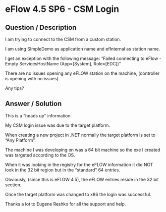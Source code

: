 # **eFlow 4.5 SP6 - CSM Login** #

## **Question / Description** ##

I am trying to connect to the CSM from a custom station.

I am using SImpleDemo as application name and efInternal as station name.

I get an exception with the following message:
“Failed connecting to eFlow - Empty ServicesHostName (App=[System], Role=[EDC])”

There are no issues opening any eFLOW station on the machine, (controller is opening with no issues).

Any tips?


## **Answer / Solution** ##

This is a “heads up” information.

My CSM login issue was due to the target platform.

When creating a new project in .NET normally the target platform is set to “Any Platform”.

The machine I was developing on was a 64 bit machine so the exe I created was targeted according to the OS.

When it was looking in the registry for the eFLOW information it did NOT look in the 32 bit region but in the “standard” 64 entries.

Obviously, (since this is eFLOW 4.5), the eFLOW entries reside in the 32 bit section.

Once the target platform was changed to x86 the login was successful.

Thanks a lot to Eugene Reshko for all the support and help.















